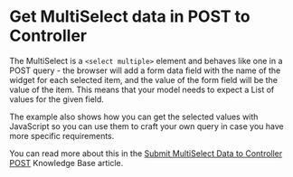 # Get MultiSelect data in POST to Controller

The MultiSelect is a `<select multiple>` element and behaves like one in a POST query - the browser will add a form data field with the name of the widget for each selected item, and the value of the form field will be the value of the item. This means that your model needs to expect a List of values for the given field.

The example also shows how you can get the selected values with JavaScript so you can use them to craft your own query in case you have more specific requirements.

You can read more about this in the [Submit MultiSelect Data to Controller POST](https://docs.telerik.com/aspnet-core/knowledge-base/multiselect-post-data-values) Knowledge Base article.

